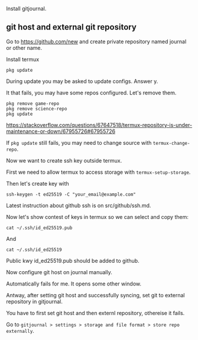 Install gitjournal.


## git host and external git repository

Go to https://github.com/new and create private repository named journal or other name.

Install termux

`pkg update`

During update you may be asked to update configs. Answer y.

It that fails, you may have some repos configured. Let's remove them.


```
pkg remove game-repo
pkg remove science-repo
pkg update
```

https://stackoverflow.com/questions/67647518/termux-repository-is-under-maintenance-or-down/67955726#67955726

If `pkg update` still fails, you may need to change source with `termux-change-repo`.

Now we want to create ssh key outside termux.

First we need to allow termux to access storage with `termux-setup-storage`.

Then let's create key with

`ssh-keygen -t ed25519 -C "your_email@example.com"`

Latest instruction about github ssh is on src/github/ssh.md.

Now let's show contest of keys in termux so we can select and copy them:

`cat ~/.ssh/id_ed25519.pub`

And

`cat ~/.ssh/id_ed25519`

Public kwy id_ed25519.pub should be added to github.

Now configure git host on journal manually.

Automatically fails for me. It opens some other window.

Antway, after setting git host and successfully syncing, set git to external repository in gitjournal.

You have to first set git host and then externl repository, othereise it fails.

Go to `gitjournal > settings > storage and file format > store repo externally`.
